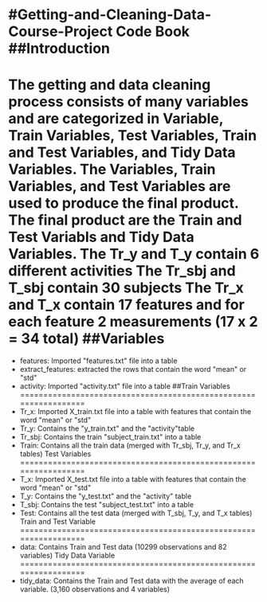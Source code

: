 #Getting-and-Cleaning-Data-Course-Project Code Book
##Introduction
=================================================================
The getting and data cleaning process consists of many variables and are categorized in Variable, Train Variables, Test Variables, Train and Test Variables, and Tidy Data Variables.
The Variables, Train Variables, and Test Variables are used to produce the final product. The final product are the Train and Test Variabls and Tidy Data Variables.
The Tr_y and T_y contain 6 different activities
The Tr_sbj and T_sbj contain 30 subjects
The Tr_x and T_x contain 17 features and for each feature 2 measurements (17 x 2 = 34 total)
##Variables
=================================================================
* features: Imported "features.txt" file into a table
* extract_features: extracted the rows that contain the word "mean" or "std"
* activity: Imported "activity.txt"  file into a table 
##Train Variables
=================================================================
* Tr_x: Imported X_train.txt file into a table with features that contain the word "mean" or "std"
* Tr_y: Contains the "y_train.txt" and the "activity"table 
* Tr_sbj: Contains the train "subject_train.txt" into a table 
* Train: Contains all the train data (merged with Tr_sbj, Tr_y, and Tr_x tables)
Test Variables
=================================================================
* T_x: Imported X_test.txt file into a table with features that contain the word "mean" or "std"
* T_y: Contains the "y_test.txt" and the "activity" table 
* T_sbj: Contains the test "subject_test.txt" into a table 
* Test: Contains all the test data (merged with T_sbj, T_y, and T_x tables)
Train and Test Variable
=================================================================
* data: Contains Train and Test data (10299 observations and 82 variables)
Tidy Data Variable
=================================================================
* tidy_data: Contains the Train and Test data with the average of each variable. (3,160 observations and 4 variables)


